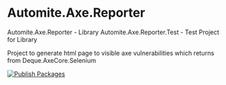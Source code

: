 # Automite.Axe.Reporter

Automite.Axe.Reporter - Library
Automite.Axe.Reporter.Test - Test Project for Library

Project to generate html page to visible axe vulnerabilities which returns from Deque.AxeCore.Selenium 

[![Publish Packages](https://github.com/shiyamtj/Automite.Axe.Reporter/actions/workflows/dotnet.yml/badge.svg?branch=master)](https://github.com/shiyamtj/Automite.Axe.Reporter/actions/workflows/dotnet.yml)
